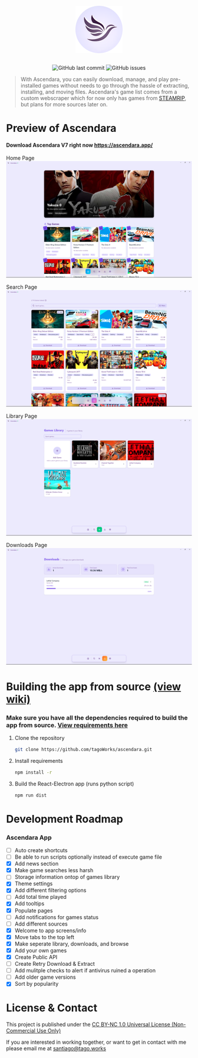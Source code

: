 <div align="center">
    </a>
    <br />
    <img align="center" width="128" height="128" src="./public/icon.png">
    <br />
    <br />
    
    
   ![GitHub last commit](https://img.shields.io/github/last-commit/tagoWorks/ascendara)
   ![GitHub issues](https://img.shields.io/github/issues-raw/tagoWorks/ascendara)
   
</div>

> With Ascendara, you can easily download, manage, and play pre-installed games without needs to go through the hassle of extracting, installing, and moving files. Ascendara's game list comes from a custom webscraper which for now only has games from [STEAMRIP](https://steamrip.com/), but plans for more sources later on.


# Preview of Ascendara

#### Download Ascendara V7 right now https://ascendara.app/

Home Page
![(home)](./readme/home.png)

Search Page
![(search)](./readme/search.png)

Library Page
![(library)](./readme/library.png)

Downloads Page
![(downloads)](./readme/downloads.png)


# Building the app from source [(view wiki)](https://github.com/tagoWorks/ascendara/wiki/Running-as-a-Developer)
### Make sure you have all the dependencies required to build the app from source. [View requirements here](https://github.com/tagoWorks/ascendara/wiki/Running-as-a-Developer#install-the-prerequisites-onto-your-computer)

1. Clone the repository
    ```sh
    git clone https://github.com/tagoWorks/ascendara.git
    ```

2. Install requirements
    ```sh
    npm install -r
    ```
    
3. Build the React-Electron app (runs python script)
    ```sh
    npm run dist
    ```
    
# Development Roadmap

### Ascendara App
- [ ] Auto create shortcuts
- [ ] Be able to run scripts optionally instead of execute game file
- [x] Add news section
- [x] Make game searches less harsh
- [ ] Storage information ontop of games library
- [x] Theme settings
- [x] Add different filtering options
- [ ] Add total time played
- [x] Add tooltips
- [x] Populate pages
- [ ] Add notifications for games status
- [ ] Add different sources
- [x] Welcome to app screens/info
- [x] Move tabs to the top left
- [x] Make seperate library, downloads, and browse
- [x] Add your own games
- [x] Create Public API
- [ ] Create Retry Download & Extract
- [ ] Add mulitple checks to alert if antivirus ruined a operation
- [ ] Add older game versions
- [x] Sort by popularity

# License & Contact 
This project is published under the [CC BY-NC 1.0 Universal License (Non-Commercial Use Only)](./LICENSE)

If you are interested in working together, or want to get in contact with me please email me at santiago@tago.works
